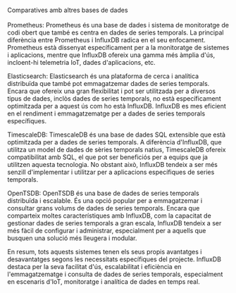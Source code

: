 <br>
Comparatives amb altres bases de dades
<br>
<br>
Prometheus: Prometheus és una base de dades i sistema de monitoratge de codi obert que també es centra en dades de series temporals. La principal diferència entre Prometheus i InfluxDB radica en el seu enfocament. Prometheus està dissenyat específicament per a la monitoratge de sistemes i aplicacions, mentre que InfluxDB ofereix una gamma més àmplia d'ús, incloent-hi telemetria IoT, dades d'aplicacions, etc.

Elasticsearch: Elasticsearch és una plataforma de cerca i analítica distribuïda que també pot emmagatzemar dades de series temporals. Encara que ofereix una gran flexibilitat i pot ser utilitzada per a diversos tipus de dades, inclòs dades de series temporals, no està específicament optimitzada per a aquest ús com ho està InfluxDB. InfluxDB es mes eficient en el rendiment i emmagatzematge per a dades de series temporals específiques.

TimescaleDB: TimescaleDB és una base de dades SQL extensible que està optimitzada per a dades de series temporals. A diferència d'InfluxDB, que utilitza un model de dades de sèries temporals natius, TimescaleDB ofereix compatibilitat amb SQL, el que pot ser beneficiós per a equips que ja utilitzen aquesta tecnologia. No obstant això, InfluxDB tendeix a ser més senzill d'implementar i utilitzar per a aplicacions específiques de series temporals.

OpenTSDB: OpenTSDB és una base de dades de series temporals distribuïda i escalable. És una opció popular per a emmagatzemar i consultar grans volums de dades de series temporals. Encara que comparteix moltes característiques amb InfluxDB, com la capacitat de gestionar dades de series temporals a gran escala, InfluxDB tendeix a ser més fàcil de configurar i administrar, especialment per a aquells que busquen una solució més lleugera i modular.

En resum, tots aquests sistemes tenen els seus propis avantatges i desavantatges segons les necessitats específiques del projecte. InfluxDB destaca per la seva facilitat d'ús, escalabilitat i eficiència en l'emmagatzematge i consulta de dades de series temporals, especialment en escenaris d'IoT, monitoratge i analítica de dades en temps real.
